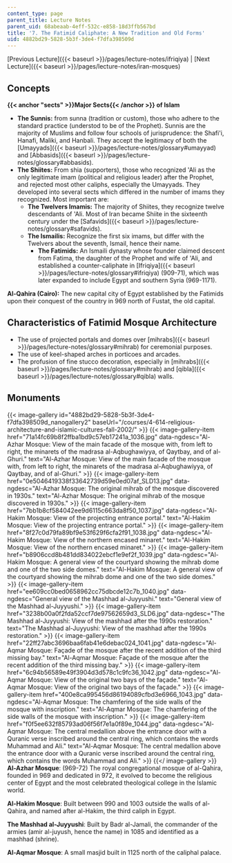 ```yaml
---
content_type: page
parent_title: Lecture Notes
parent_uid: 68abeaab-4eff-532c-e858-18d3ffb567bd
title: '7. The Fatimid Caliphate: A New Tradition and Old Forms'
uid: 4882bd29-5828-5b3f-3de4-f7dfa398509d
---
```


[Previous Lecture]({{< baseurl >}}/pages/lecture-notes/ifriqiya) | [Next Lecture]({{< baseurl >}}/pages/lecture-notes/iran-mosques)

Concepts
--------

**{{< anchor "sects" >}}Major Sects{{< /anchor >}} of Islam**

*   **The Sunnis:** from sunna (tradition or custom), those who adhere to the standard practice (understod to be of the Prophet). Sunnis are the majority of Muslims and follow four schools of jurisprudence: the Shafi'i, Hanafi, Maliki, and Hanbali. They accept the legitimacy of both the [Umayyads]({{< baseurl >}}/pages/lecture-notes/glossary#umayyad) and [Abbasids]({{< baseurl >}}/pages/lecture-notes/glossary#abbasids).
*   **The Shiites:** From shia (supporters), those who recognized 'Ali as the only legitimate imam (political and religious leader) after the Prophet, and rejected most other caliphs, especially the Umayyads. They developed into several sects which differed in the number of imams they recognized. Most important are:
    *   **The Twelvers Imamis:** The majority of Shiites, they recognize twelve descendants of 'Ali. Most of Iran became Shiite in the sixteenth century under the [Safavids]({{< baseurl >}}/pages/lecture-notes/glossary#safavids).
    *   **The Ismailis:** Recognize the first six imams, but differ with the Twelvers about the seventh, Ismail, hence their name.
        *   **The Fatimids:** An Ismaili dynasty whose founder claimed descent from Fatima, the daughter of the Prophet and wife of 'Ali, and established a counter-caliphate in [Ifriqiya]({{< baseurl >}}/pages/lecture-notes/glossary#ifriqiya) (909-71), which was later expanded to include Egypt and southern Syria (969-1171).

**Al-Qahira (Cairo):** The new capital city of Egypt established by the Fatimids upon their conquest of the country in 969 north of Fustat, the old capital.

Characteristics of Fatimid Mosque Architecture
----------------------------------------------

*   The use of projected portals and domes over [mihrabs]({{< baseurl >}}/pages/lecture-notes/glossary#mihrab) for ceremonial purposes.
*   The use of keel-shaped arches in porticoes and arcades.
*   The profusion of fine stucco decoration, especially in [mihrabs]({{< baseurl >}}/pages/lecture-notes/glossary#mihrab) and [qibla]({{< baseurl >}}/pages/lecture-notes/glossary#qibla) walls.

Monuments
---------
{{< image-gallery id="4882bd29-5828-5b3f-3de4-f7dfa398509d_nanogallery2" baseUrl="/courses/4-614-religious-architecture-and-islamic-cultures-fall-2002/" >}}
{{< image-gallery-item href="71a14fc69b8f2ffba1bd9c57eb17241a_1036.jpg" data-ngdesc="Al-Azhar Mosque: View of the main facade of the mosque with, from left to right, the minarets of the madrasa al-Aqbughawiyya, of Qaytbay, and of al-Ghuri." text="Al-Azhar Mosque: View of the main facade of the mosque with, from left to right, the minarets of the madrasa al-Aqbughawiyya, of Qaytbay, and of al-Ghuri." >}}
{{< image-gallery-item href="0e5046419338f33642739d59e0ed07af_SLD13.jpg" data-ngdesc="Al-Azhar Mosque: The original mihrab of the mosque discovered in 1930s." text="Al-Azhar Mosque: The original mihrab of the mosque discovered in 1930s." >}}
{{< image-gallery-item href="7bb1b8cf584042ee9d6115c663da8f50_1037.jpg" data-ngdesc="Al-Hakim Mosque: View of the projecting entrance portal." text="Al-Hakim Mosque: View of the projecting entrance portal." >}}
{{< image-gallery-item href="8f27c0d79fa89bf9e53f629f6cfa2f91_1038.jpg" data-ngdesc="Al-Hakim Mosque: View of the northern encased minaret." text="Al-Hakim Mosque: View of the northern encased minaret." >}}
{{< image-gallery-item href="b8906ccd8b481dd834022ebcf1e9ef2f_1039.jpg" data-ngdesc="Al-Hakim Mosque: A general view of the courtyard showing the mihrab dome and one of the two side domes." text="Al-Hakim Mosque: A general view of the courtyard showing the mihrab dome and one of the two side domes." >}}
{{< image-gallery-item href="ee609cc0bed0658962cc75dbcde12c7b_1040.jpg" data-ngdesc="General view of the Mashhad al-Juyyushi." text="General view of the Mashhad al-Juyyushi." >}}
{{< image-gallery-item href="3238b00a0f2fda52ccf7de97562659d3_SLD6.jpg" data-ngdesc="The Mashhad al-Juyyushi: View of the mashhad after the 1990s restoration." text="The Mashhad al-Juyyushi: View of the mashhad after the 1990s restoration." >}}
{{< image-gallery-item href="22ff27abc3696baa6fab41e6debac024_1041.jpg" data-ngdesc="Al-Aqmar Mosque: Façade of the mosque after the recent addition of the third missing bay." text="Al-Aqmar Mosque: Façade of the mosque after the recent addition of the third missing bay." >}}
{{< image-gallery-item href="6c94b56589e49f3904d3d578c1c9fc36_1042.jpg" data-ngdesc="Al-Aqmar Mosque: View of the original two bays of the façade." text="Al-Aqmar Mosque: View of the original two bays of the façade." >}}
{{< image-gallery-item href="400e8ca995456d86194089cfbd3e6966_1043.jpg" data-ngdesc="Al-Aqmar Mosque: The chamfering of the side walls of the mosque with inscription." text="Al-Aqmar Mosque: The chamfering of the side walls of the mosque with inscription." >}}
{{< image-gallery-item href="f0f5ee632f85793ad06f56f7e1a0f89e_1044.jpg" data-ngdesc="Al-Aqmar Mosque: The central medallion above the entrance door with a Quranic verse inscribed around the central ring, which contains the words Muhammad and Ali." text="Al-Aqmar Mosque: The central medallion above the entrance door with a Quranic verse inscribed around the central ring, which contains the words Muhammad and Ali." >}}
{{</ image-gallery >}}
**Al-Azhar Mosque**: (969-72) The royal congregational mosque of al-Qahira, founded in 969 and dedicated in 972, it evolved to become the religious center of Egypt and the most celebrated theological college in the Islamic world.

**Al-Hakim Mosque**: Built between 990 and 1003 outside the walls of al-Qahira, and named after al-Hakim, the third caliph in Egypt.

**The Mashhad al-Juyyushi**: Built by Badr al-Jamali, the commander of the armies (amir al-juyush, hence the name) in 1085 and identified as a mashhad (shrine).

**Al-Aqmar Mosque**: A small masjid built in 1125 north of the caliphal palace.